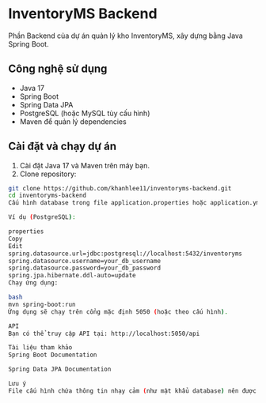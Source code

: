 # InventoryMS Backend

Phần Backend của dự án quản lý kho InventoryMS, xây dựng bằng Java Spring Boot.

## Công nghệ sử dụng

- Java 17
- Spring Boot
- Spring Data JPA
- PostgreSQL (hoặc MySQL tùy cấu hình)
- Maven để quản lý dependencies

## Cài đặt và chạy dự án

1. Cài đặt Java 17 và Maven trên máy bạn.
2. Clone repository:

```bash
git clone https://github.com/khanhlee11/inventoryms-backend.git
cd inventoryms-backend
Cấu hình database trong file application.properties hoặc application.yml (ở thư mục src/main/resources).

Ví dụ (PostgreSQL):

properties
Copy
Edit
spring.datasource.url=jdbc:postgresql://localhost:5432/inventoryms
spring.datasource.username=your_db_username
spring.datasource.password=your_db_password
spring.jpa.hibernate.ddl-auto=update
Chạy ứng dụng:

bash
mvn spring-boot:run
Ứng dụng sẽ chạy trên cổng mặc định 5050 (hoặc theo cấu hình).

API
Bạn có thể truy cập API tại: http://localhost:5050/api

Tài liệu tham khảo
Spring Boot Documentation

Spring Data JPA Documentation

Lưu ý
File cấu hình chứa thông tin nhạy cảm (như mật khẩu database) nên được giữ an toàn và không đẩy lên GitHub.